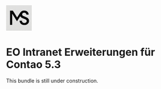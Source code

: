 ![Alt text](docs/logo.png?raw=true "logo")


# EO Intranet Erweiterungen für Contao 5.3

This bundle is still under construction.
